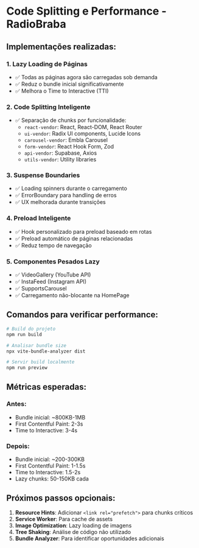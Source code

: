 # Code Splitting e Performance - RadioBraba

## Implementações realizadas:

### 1. **Lazy Loading de Páginas**
- ✅ Todas as páginas agora são carregadas sob demanda
- ✅ Reduz o bundle inicial significativamente
- ✅ Melhora o Time to Interactive (TTI)

### 2. **Code Splitting Inteligente**
- ✅ Separação de chunks por funcionalidade:
  - `react-vendor`: React, React-DOM, React Router
  - `ui-vendor`: Radix UI components, Lucide Icons
  - `carousel-vendor`: Embla Carousel
  - `form-vendor`: React Hook Form, Zod
  - `api-vendor`: Supabase, Axios
  - `utils-vendor`: Utility libraries

### 3. **Suspense Boundaries**
- ✅ Loading spinners durante o carregamento
- ✅ ErrorBoundary para handling de erros
- ✅ UX melhorada durante transições

### 4. **Preload Inteligente**
- ✅ Hook personalizado para preload baseado em rotas
- ✅ Preload automático de páginas relacionadas
- ✅ Reduz tempo de navegação

### 5. **Componentes Pesados Lazy**
- ✅ VideoGallery (YouTube API)
- ✅ InstaFeed (Instagram API) 
- ✅ SupportsCarousel
- ✅ Carregamento não-blocante na HomePage

## Comandos para verificar performance:

```bash
# Build do projeto
npm run build

# Analisar bundle size
npx vite-bundle-analyzer dist

# Servir build localmente
npm run preview
```

## Métricas esperadas:

### Antes:
- Bundle inicial: ~800KB-1MB
- First Contentful Paint: 2-3s
- Time to Interactive: 3-4s

### Depois:
- Bundle inicial: ~200-300KB
- First Contentful Paint: 1-1.5s
- Time to Interactive: 1.5-2s
- Lazy chunks: 50-150KB cada

## Próximos passos opcionais:

1. **Resource Hints**: Adicionar `<link rel="prefetch">` para chunks críticos
2. **Service Worker**: Para cache de assets
3. **Image Optimization**: Lazy loading de imagens
4. **Tree Shaking**: Análise de código não utilizado
5. **Bundle Analyzer**: Para identificar oportunidades adicionais
